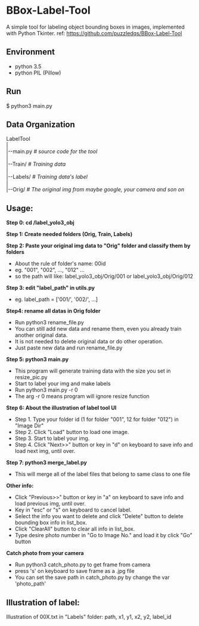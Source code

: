 BBox-Label-Tool
===============

A simple tool for labeling object bounding boxes in images, implemented with Python Tkinter.
ref: https://github.com/puzzledqs/BBox-Label-Tool

Environment
----------
- python 3.5
- python PIL (Pillow)

Run
-------
$ python3 main.py


Data Organization
-----------------
LabelTool  
|  
|--main.py   *# source code for the tool*  
|  
|--Train/   *# Training data*  
|  
|--Labels/   *# Training data's label*  
|  
|--Orig/    *# The original img from maybe google, your camera and son on*  



Usage:
-----
**Step 0: cd /label_yolo3_obj**

**Step 1: Create needed folders (Orig, Train, Labels)**

**Step 2: Paste your original img data to "Orig" folder and classify them by folders**
  - About the rule of folder's name: 00id
  - eg. "001", "002", ..., "012" ... 
  - so the path will like: label_yolo3_obj/Orig/001 or label_yolo3_obj/Orig/012

**Step 3: edit "label_path" in utils.py**
  - eg. label_path = ['001/', '002/', ...]

**Step4: rename all datas in Orig folder**
  - Run python3 rename_file.py
  - You can still add new data and rename them, even you already train another original data. 
  - It is not needed to delete original data or do other operation.
  - Just paste new data and run rename_file.py

**Step 5: python3 main.py**
  - This program will generate training data with the size you set in resize_pic.py
  - Start to label your img and make labels
  - Run python3 main.py -r 0 
  - The arg -r 0 means program will ignore resize function

**Step 6: About the illustration of label tool UI**
  - Step 1. Type your folder id (1 for folder "001", 12 for folder "012") in "Image Dir"
  - Step 2. Click "Load" button to load one image.
  - Step 3. Start to label your img.
  - Step 4. Click "Next>>" button or key in "d" on keyboard to save info and load next img, until over.

**Step 7: python3 merge_label.py**
  - This will merge all of the label files that belong to same class to one file

**Other info:**
  - Click "Previous>>" button or key in "a" on keyboard  to save info and load previous img, until over.
  - Key in "esc" or "s" on keyboard  to cancel label.
  - Select the info you want to delete and click "Delete" button to delete bounding box info in list_box.
  - Click "ClearAll" button to clear all info in list_box.
  - Type desire photo number in "Go to Image No." and load it by click "Go" button

**Catch photo from your camera**
  - Run python3 catch_photo.py to get frame from camera
  - press 's' on keyboard to save frame as a .jpg file
  - You can set the save path in catch_photo.py by change the var 'photo_path'

Illustration of label:
-----
Illustration of 00X.txt in "Labels" folder: path, x1, y1, x2, y2, label_id
